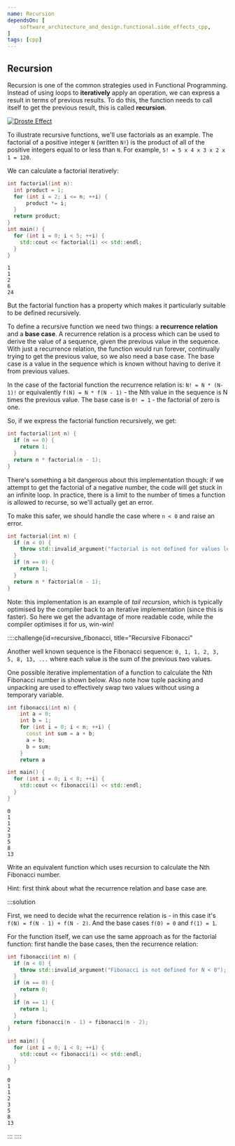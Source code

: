 ```yaml
---
name: Recursion
dependsOn: [
    software_architecture_and_design.functional.side_effects_cpp,
]
tags: [cpp]
---
```



## Recursion

Recursion is one of the common strategies used in Functional Programming.
Instead of using loops to **iteratively** apply an operation, we can express a result in terms of previous results.
To do this, the function needs to call itself to get the previous result, this is called **recursion**.

<a href="{{ page.root }}/fig/droste-effect.jpg">
  <img src="{{ page.root }}/fig/droste-effect-small.jpg" alt="Droste Effect" />
</a>

To illustrate recursive functions, we'll use factorials as an example.
The factorial of a positive integer `N` (written `N!`) is the product of all of the positive integers equal to or less than `N`.
For example, `5! = 5 x 4 x 3 x 2 x 1 = 120`.

We can calculate a factorial iteratively:

~~~cpp
int factorial(int n):
  int product = 1;
  for (int i = 2; i <= n; ++i) {
      product *= i;
  }
  return product;
}
int main() {
  for (int i = 0; i < 5; ++i) {
    std::cout << factorial(i) << std::endl;
  }
}
~~~

~~~
1
1
2
6
24
~~~

But the factorial function has a property which makes it particularly suitable to be defined recursively.

To define a recursive function we need two things: a **recurrence relation** and a **base case**.
A recurrence relation is a process which can be used to derive the value of a sequence, given the previous value in the sequence.
With just a recurrence relation, the function would run forever, continually trying to get the previous value, so we also need a base case.
The base case is a value in the sequence which is known without having to derive it from previous values.

In the case of the factorial function the recurrence relation is: `N! = N * (N-1)!` or equivalently `f(N) = N * f(N - 1)` - the Nth value in the sequence is N times the previous value.
The base case is `0! = 1` - the factorial of zero is one.

So, if we express the factorial function recursively, we get:

~~~cpp
int factorial(int n) {
  if (n == 0) {
    return 1;
  }
  return n * factorial(n - 1);
}
~~~

There's something a bit dangerous about this implementation though: if we attempt to get the factorial of a negative number, the code will get stuck in an infinite loop.
In practice, there is a limit to the number of times a function is allowed to recurse, so we'll actually get an error.

To make this safer, we should handle the case where `n < 0` and raise an error.

~~~cpp
int factorial(int n) {
  if (n < 0) {
    throw std::invalid_argument("factorial is not defined for values less than 0");
  }
  if (n == 0) {
    return 1;
  }
  return n * factorial(n - 1);
}
~~~

Note: this implementation is an example of *tail recursion*, which is typically
optimised by the compiler back to an iterative implementation (since this is
faster). So here we get the advantage of more readable code, while the compiler
optimises it for us, win-win!

::::challenge{id=recursive_fibonacci, title="Recursive Fibonacci"

Another well known sequence is the Fibonacci sequence: `0, 1, 1, 2, 3, 5, 8, 13, ...` where each value is the sum of the previous two values.

One possible iterative implementation of a function to calculate the Nth Fibonacci number is shown below.
Also note how tuple packing and unpacking are used to effectively swap two values without using a temporary variable.

~~~cpp
int fibonacci(int n) {
    int a = 0;
    int b = 1;
    for (int i = 0; i < n; ++i) {
      const int sum = a + b;
      a = b;
      b = sum;
    }
    return a

int main() {
  for (int i = 0; i < 8; ++i) {
    std::cout << fibonacci(i) << std::endl;
  }
}
~~~

~~~
0
1
1
2
3
5
8
13
~~~

Write an equivalent function which uses recursion to calculate the Nth Fibonacci number.

Hint: first think about what the recurrence relation and base case are.

:::solution

First, we need to decide what the recurrence relation is - in this case it's `f(N) = f(N - 1) + f(N - 2)`.
And the base cases `f(0) = 0` and `f(1) = 1`.

For the function itself, we can use the same approach as for the factorial function: first handle the base cases, then the recurrence relation:

~~~cpp
int fibonacci(int n) {
  if (n < 0) {
    throw std::invalid_argument("Fibonacci is not defined for N < 0");
  }
  if (n == 0) {
    return 0;
  }
  if (n == 1) {
    return 1;
  }
  return fibonacci(n - 1) + fibonacci(n - 2);
}

int main() {
  for (int i = 0; i < 8; ++i) {
    std::cout << fibonacci(i) << std::endl;
  }
}
~~~

~~~
0
1
1
2
3
5
8
13
~~~

:::
::::